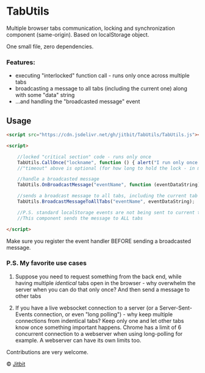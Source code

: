 # TabUtils
Multiple browser tabs communication, locking and synchronization component (same-origin). Based on localStorage object.

One small file, zero dependencies.

### Features:

* executing "interlocked" function call - runs only once across multiple tabs
* broadcasting a message to all tabs (including the current one) along with some "data" string
* ...and handling the "broadcasted message" event

## Usage 

```html
<script src="https://cdn.jsdelivr.net/gh/jitbit/TabUtils/TabUtils.js"></script>

<script>

    //locked "critical section" code - runs only once
    TabUtils.CallOnce("lockname", function () { alert("I run only once in multiple tabs"); }, timeout);
    //"timeout" above is optional (for how long to hold the lock - in milliseconds)

    //handle a broadcasted message
    TabUtils.OnBroadcastMessage("eventName", function (eventDataString) { DoSomething(); });

    //sends a broadcast message to all tabs, including the current tab too!
    TabUtils.BroadcastMessageToAllTabs("eventName", eventDataString);

    //P.S. standard localStorage events are not being sent to current tab, only OTHER tabs.
    //This component sends the message to ALL tabs

</script>
```

Make sure you register the event handler BEFORE sending a broadcasted message.

### P.S. My favorite use cases

1. Suppose you need to request something from the back end, while having multiple *identical* tabs open in the browser - why overwhelm the server when you can do that only once? And then send a message to other tabs

2. If you have a live websocket connection to a server (or a Server-Sent-Events connection, or even "long polling") - why keep multiple connections from indentical tabs? Keep only one and let other tabs know once something important happens. Chrome has a limit of 6 concurrent connection to a webserver when using long-polling for example. A webserver can have its own limits too.

Contributions are very welcome.

&copy; [Jitbit](https://jitbit.github.com/)

